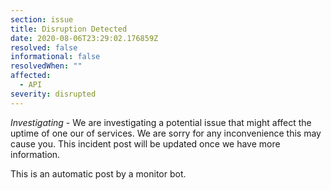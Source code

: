 ```yaml
---
section: issue
title: Disruption Detected
date: 2020-08-06T23:29:02.176859Z
resolved: false
informational: false
resolvedWhen: ""
affected:
  - API
severity: disrupted
---
```

*Investigating* - We are investigating a potential issue that might affect the uptime of one our of services. We are sorry for any inconvenience this may cause you. This incident post will be updated once we have more information.

This is an automatic post by a monitor bot.
        
